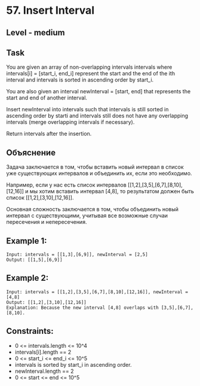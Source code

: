 # 57. Insert Interval


## Level - medium


## Task
You are given an array of non-overlapping intervals intervals where intervals[i] = [start_i, end_i] represent the start 
and the end of the ith interval and intervals is sorted in ascending order by start_i. 

You are also given an interval newInterval = [start, end] that represents the start and end of another interval.

Insert newInterval into intervals such that intervals is still sorted in ascending order by starti and intervals still does not have any overlapping intervals (merge overlapping intervals if necessary).

Return intervals after the insertion.


## Объяснение
Задача заключается в том, чтобы вставить новый интервал в список уже существующих интервалов и объединить их, если это необходимо.

Например, если у нас есть список интервалов [[1,2],[3,5],[6,7],[8,10],[12,16]] и мы хотим вставить интервал [4,8], 
то результатом должен быть список [[1,2],[3,10],[12,16]].

Основная сложность заключается в том, чтобы объединить новый интервал с существующими, учитывая все возможные случаи пересечения и непересечения.


## Example 1:
````
Input: intervals = [[1,3],[6,9]], newInterval = [2,5]
Output: [[1,5],[6,9]]
````


## Example 2:
````
Input: intervals = [[1,2],[3,5],[6,7],[8,10],[12,16]], newInterval = [4,8]
Output: [[1,2],[3,10],[12,16]]
Explanation: Because the new interval [4,8] overlaps with [3,5],[6,7],[8,10].
````


## Constraints:
- 0 <= intervals.length <= 10^4
- intervals[i].length == 2
- 0 <= start_i <= end_i <= 10^5
- intervals is sorted by start_i in ascending order.
- newInterval.length == 2
- 0 <= start <= end <= 10^5